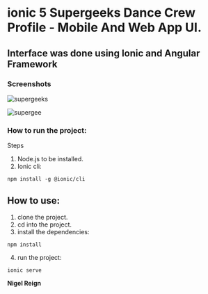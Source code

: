 # ionic 5 Supergeeks Dance Crew Profile - Mobile And Web App UI.

## Interface was done using Ionic and Angular Framework

### Screenshots
![supergeeks](https://user-images.githubusercontent.com/37867005/87850425-75a9f400-c8f0-11ea-8974-22a1b151d2ca.PNG)

![supergee](https://user-images.githubusercontent.com/37867005/87850610-eac9f900-c8f1-11ea-9010-7eae36751406.PNG)

### How to run the project:
Steps
1. Node.js to be installed.
2. Ionic cli:
```
npm install -g @ionic/cli
```

## How to use:
1. clone the project.
2. cd into the project.
3. install the dependencies:
```
npm install
```
4. run the project:
```
ionic serve
```

**Nigel Reign**
